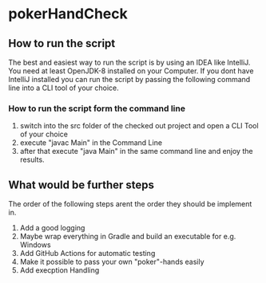 # pokerHandCheck

## How to run the script
The best and easiest way to run the script is by using an IDEA like IntelliJ. You need at least OpenJDK-8 installed on your Computer.
If you dont have IntelliJ installed you can run the script by passing the following command line into a CLI tool of your choice.

### How to run the script form the command line
1. switch into the src folder of the checked out project and open a CLI Tool of your choice
2. execute "javac Main" in the Command Line
3. after that execute "java Main" in the same command line and enjoy the results. 

## What would be further steps
The order of the following steps arent the order they should be implement in.
1. Add a good logging
2. Maybe wrap everything in Gradle and build an executable for e.g. Windows
3. Add GitHub Actions for automatic testing
4. Make it possible to pass your own "poker"-hands easily
5. Add execption Handling
